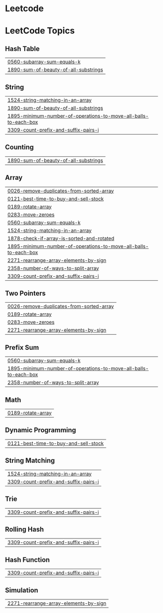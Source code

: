 # Leetcode
<!---LeetCode Topics Start-->
# LeetCode Topics
## Hash Table
|  |
| ------- |
| [0560-subarray-sum-equals-k](https://github.com/yuktidave/Leetcode/tree/master/0560-subarray-sum-equals-k) |
| [1890-sum-of-beauty-of-all-substrings](https://github.com/yuktidave/Leetcode/tree/master/1890-sum-of-beauty-of-all-substrings) |
## String
|  |
| ------- |
| [1524-string-matching-in-an-array](https://github.com/yuktidave/Leetcode/tree/master/1524-string-matching-in-an-array) |
| [1890-sum-of-beauty-of-all-substrings](https://github.com/yuktidave/Leetcode/tree/master/1890-sum-of-beauty-of-all-substrings) |
| [1895-minimum-number-of-operations-to-move-all-balls-to-each-box](https://github.com/yuktidave/Leetcode/tree/master/1895-minimum-number-of-operations-to-move-all-balls-to-each-box) |
| [3309-count-prefix-and-suffix-pairs-i](https://github.com/yuktidave/Leetcode/tree/master/3309-count-prefix-and-suffix-pairs-i) |
## Counting
|  |
| ------- |
| [1890-sum-of-beauty-of-all-substrings](https://github.com/yuktidave/Leetcode/tree/master/1890-sum-of-beauty-of-all-substrings) |
## Array
|  |
| ------- |
| [0026-remove-duplicates-from-sorted-array](https://github.com/yuktidave/Leetcode/tree/master/0026-remove-duplicates-from-sorted-array) |
| [0121-best-time-to-buy-and-sell-stock](https://github.com/yuktidave/Leetcode/tree/master/0121-best-time-to-buy-and-sell-stock) |
| [0189-rotate-array](https://github.com/yuktidave/Leetcode/tree/master/0189-rotate-array) |
| [0283-move-zeroes](https://github.com/yuktidave/Leetcode/tree/master/0283-move-zeroes) |
| [0560-subarray-sum-equals-k](https://github.com/yuktidave/Leetcode/tree/master/0560-subarray-sum-equals-k) |
| [1524-string-matching-in-an-array](https://github.com/yuktidave/Leetcode/tree/master/1524-string-matching-in-an-array) |
| [1878-check-if-array-is-sorted-and-rotated](https://github.com/yuktidave/Leetcode/tree/master/1878-check-if-array-is-sorted-and-rotated) |
| [1895-minimum-number-of-operations-to-move-all-balls-to-each-box](https://github.com/yuktidave/Leetcode/tree/master/1895-minimum-number-of-operations-to-move-all-balls-to-each-box) |
| [2271-rearrange-array-elements-by-sign](https://github.com/yuktidave/Leetcode/tree/master/2271-rearrange-array-elements-by-sign) |
| [2358-number-of-ways-to-split-array](https://github.com/yuktidave/Leetcode/tree/master/2358-number-of-ways-to-split-array) |
| [3309-count-prefix-and-suffix-pairs-i](https://github.com/yuktidave/Leetcode/tree/master/3309-count-prefix-and-suffix-pairs-i) |
## Two Pointers
|  |
| ------- |
| [0026-remove-duplicates-from-sorted-array](https://github.com/yuktidave/Leetcode/tree/master/0026-remove-duplicates-from-sorted-array) |
| [0189-rotate-array](https://github.com/yuktidave/Leetcode/tree/master/0189-rotate-array) |
| [0283-move-zeroes](https://github.com/yuktidave/Leetcode/tree/master/0283-move-zeroes) |
| [2271-rearrange-array-elements-by-sign](https://github.com/yuktidave/Leetcode/tree/master/2271-rearrange-array-elements-by-sign) |
## Prefix Sum
|  |
| ------- |
| [0560-subarray-sum-equals-k](https://github.com/yuktidave/Leetcode/tree/master/0560-subarray-sum-equals-k) |
| [1895-minimum-number-of-operations-to-move-all-balls-to-each-box](https://github.com/yuktidave/Leetcode/tree/master/1895-minimum-number-of-operations-to-move-all-balls-to-each-box) |
| [2358-number-of-ways-to-split-array](https://github.com/yuktidave/Leetcode/tree/master/2358-number-of-ways-to-split-array) |
## Math
|  |
| ------- |
| [0189-rotate-array](https://github.com/yuktidave/Leetcode/tree/master/0189-rotate-array) |
## Dynamic Programming
|  |
| ------- |
| [0121-best-time-to-buy-and-sell-stock](https://github.com/yuktidave/Leetcode/tree/master/0121-best-time-to-buy-and-sell-stock) |
## String Matching
|  |
| ------- |
| [1524-string-matching-in-an-array](https://github.com/yuktidave/Leetcode/tree/master/1524-string-matching-in-an-array) |
| [3309-count-prefix-and-suffix-pairs-i](https://github.com/yuktidave/Leetcode/tree/master/3309-count-prefix-and-suffix-pairs-i) |
## Trie
|  |
| ------- |
| [3309-count-prefix-and-suffix-pairs-i](https://github.com/yuktidave/Leetcode/tree/master/3309-count-prefix-and-suffix-pairs-i) |
## Rolling Hash
|  |
| ------- |
| [3309-count-prefix-and-suffix-pairs-i](https://github.com/yuktidave/Leetcode/tree/master/3309-count-prefix-and-suffix-pairs-i) |
## Hash Function
|  |
| ------- |
| [3309-count-prefix-and-suffix-pairs-i](https://github.com/yuktidave/Leetcode/tree/master/3309-count-prefix-and-suffix-pairs-i) |
## Simulation
|  |
| ------- |
| [2271-rearrange-array-elements-by-sign](https://github.com/yuktidave/Leetcode/tree/master/2271-rearrange-array-elements-by-sign) |
<!---LeetCode Topics End-->